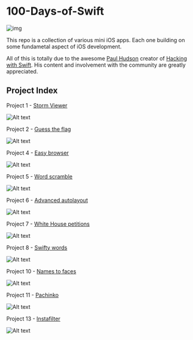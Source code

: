 # 100-Days-of-Swift 

![img](https://github.com/Alvaro-Orellana/100-Days-of-Swift/blob/main/swift%20logo.png)

This repo is a collection of various mini iOS apps. Each one building on some fundametal aspect of iOS development.

All of this is totally due to the awesome [Paul Hudson](https://twitter.com/twostraws) creator of [Hacking with Swift](https://www.hackingwithswift.com). His content and involvement with the community are greatly appreciated. 

## Project Index ##

Project 1 - [Storm Viewer](https://github.com/Alvaro-Orellana/100-Days-of-Swift/tree/main/Project%201)

![Alt text](https://github.com/Alvaro-Orellana/100-Days-of-Swift/blob/main/Project%201/storm%20viewer.gif)

Project 2 - [Guess the flag](https://github.com/Alvaro-Orellana/100-Days-of-Swift/tree/main/Project%202)

![Alt text](https://github.com/Alvaro-Orellana/100-Days-of-Swift/blob/main/Project%202/Guess%20the%20flag.gif)


Project 4 - [Easy browser](https://github.com/Alvaro-Orellana/100-Days-of-Swift/tree/main/Project%204)

![Alt text](https://github.com/Alvaro-Orellana/100-Days-of-Swift/blob/main/Project%204/Easy%20browser.gif)

Project 5 - [Word scramble](https://github.com/Alvaro-Orellana/100-Days-of-Swift/tree/main/Project%205)

![Alt text](https://github.com/Alvaro-Orellana/100-Days-of-Swift/blob/main/Project%205/Word%20scramble.gif)

Project 6 - [Advanced autolayout](https://github.com/Alvaro-Orellana/100-Days-of-Swift/tree/main/Project%206)

![Alt text](https://github.com/Alvaro-Orellana/100-Days-of-Swift/blob/main/Project%206/Advanced%20autolayout.gif)

Project 7 - [White House petitions](https://github.com/Alvaro-Orellana/100-Days-of-Swift/tree/main/Project%207)

![Alt text](https://github.com/Alvaro-Orellana/100-Days-of-Swift/blob/main/Project%207/white%20house%20petitions.gif)

Project 8 - [Swifty words](https://github.com/Alvaro-Orellana/100-Days-of-Swift/tree/main/Project%208)

![Alt text](https://github.com/Alvaro-Orellana/100-Days-of-Swift/blob/main/Project%208/swifty%20words.gif)

Project 10 - [Names to faces](https://github.com/Alvaro-Orellana/100-Days-of-Swift/tree/main/Project%2010)

![Alt text](https://github.com/Alvaro-Orellana/100-Days-of-Swift/blob/main/Project%2010/names%20to%20faces.gif)

Project 11 - [Pachinko](https://github.com/Alvaro-Orellana/100-Days-of-Swift/tree/main/Project%2011)

![Alt text](https://github.com/Alvaro-Orellana/100-Days-of-Swift/blob/main/Project%2011/pachinko%20game.gif)

Project 13 - [Instafilter](https://github.com/Alvaro-Orellana/100-Days-of-Swift/tree/main/Project%2013)

![Alt text](https://github.com/Alvaro-Orellana/100-Days-of-Swift/blob/main/Project%2013/instafilter.gif)



